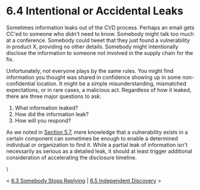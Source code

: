 # 6.4 Intentional or Accidental Leaks 

Sometimes information leaks out of the CVD process. Perhaps an email
gets CC'ed to someone who didn't need to know. Somebody might talk too
much at a conference. Somebody could tweet that they just found a
vulnerability in product X, providing no other details. Somebody might
intentionally disclose the information to someone not involved in the
supply chain for the fix.

Unfortunately, not everyone plays by the same rules. You might find
information you thought was shared in confidence showing up in some
non-confidential location. It might be a simple misunderstanding,
mismatched expectations, or in rare cases, a malicious act. Regardless
of how it leaked, there are three major questions to ask:

1.  What information leaked?
2.  How did the information leak?
3.  How will you respond?

As we noted in [Section 5.7](5.7-Disclosure-Timing_47677481.md), mere
knowledge that a vulnerability exists in a certain component can
sometimes be enough to enable a determined individual or organization to
find it. While a partial leak of information isn't necessarily as
serious as a detailed leak, it should at least trigger additional
consideration of accelerating the disclosure timeline.

\

\< [6.3 Somebody Stops
Replying](6_3) \| [6.5 Independent
Discovery](6_5) \>

